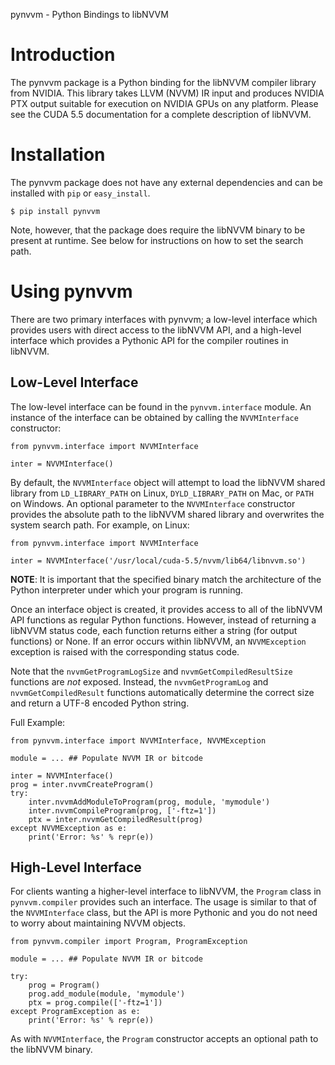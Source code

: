 
pynvvm - Python Bindings to libNVVM


Introduction
============

The pynvvm package is a Python binding for the libNVVM compiler library from
NVIDIA.  This library takes LLVM (NVVM) IR input and produces NVIDIA PTX
output suitable for execution on NVIDIA GPUs on any platform.  Please see the
CUDA 5.5 documentation for a complete description of libNVVM.


Installation
============

The pynvvm package does not have any external dependencies and can be
installed with ``pip`` or ``easy_install``.

    $ pip install pynvvm

Note, however, that the package does require the libNVVM binary to be present
at runtime. See below for instructions on how to set the search path.


Using pynvvm
============

There are two primary interfaces with pynvvm; a low-level interface which
provides users with direct access to the libNVVM API, and a high-level
interface which provides a Pythonic API for the compiler routines in libNVVM.


Low-Level Interface
-------------------

The low-level interface can be found in the ``pynvvm.interface`` module. An
instance of the interface can be obtained by calling the ``NVVMInterface``
constructor:

    from pynvvm.interface import NVVMInterface

    inter = NVVMInterface()

By default, the ``NVVMInterface`` object will attempt to load the libNVVM
shared library from ``LD_LIBRARY_PATH`` on Linux, ``DYLD_LIBRARY_PATH`` on
Mac, or ``PATH`` on Windows.  An optional parameter to the ``NVVMInterface``
constructor provides the absolute path to the libNVVM shared library and
overwrites the system search path.  For example, on Linux:

    from pynvvm.interface import NVVMInterface

    inter = NVVMInterface('/usr/local/cuda-5.5/nvvm/lib64/libnvvm.so')

**NOTE**: It is important that the specified binary match the architecture of
the Python interpreter under which your program is running.

Once an interface object is created, it provides access to all of the libNVVM
API functions as regular Python functions. However, instead of returning a
libNVVM status code, each function returns either a string (for output
functions) or None.  If an error occurs within libNVVM, an ``NVVMException``
exception is raised with the corresponding status code.

Note that the ``nvvmGetProgramLogSize`` and ``nvvmGetCompiledResultSize``
functions are *not* exposed.  Instead, the ``nvvmGetProgramLog`` and
``nvvmGetCompiledResult`` functions automatically determine the correct size
and return a UTF-8 encoded Python string.

Full Example:

    from pynvvm.interface import NVVMInterface, NVVMException

    module = ... ## Populate NVVM IR or bitcode

    inter = NVVMInterface()
    prog = inter.nvvmCreateProgram()
    try:
        inter.nvvmAddModuleToProgram(prog, module, 'mymodule')
        inter.nvvmCompileProgram(prog, ['-ftz=1'])
        ptx = inter.nvvmGetCompiledResult(prog)
    except NVVMException as e:
        print('Error: %s' % repr(e))



High-Level Interface
--------------------

For clients wanting a higher-level interface to libNVVM, the ``Program`` class
in ``pynvvm.compiler`` provides such an interface. The usage is similar to
that of the ``NVVMInterface`` class, but the API is more Pythonic and you do
not need to worry about maintaining NVVM objects.


    from pynvvm.compiler import Program, ProgramException

    module = ... ## Populate NVVM IR or bitcode

    try:
        prog = Program()
        prog.add_module(module, 'mymodule')
        ptx = prog.compile(['-ftz=1'])
    except ProgramException as e:
        print('Error: %s' % repr(e))

As with ``NVVMInterface``, the ``Program`` constructor accepts an optional
path to the libNVVM binary.

